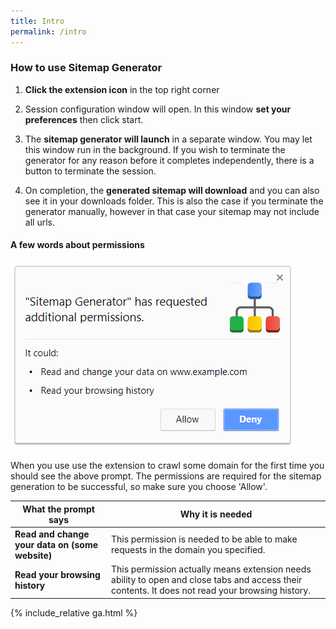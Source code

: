 ```yaml
---
title: Intro
permalink: /intro
---
```



### How to use Sitemap Generator


1. **Click the extension icon** in the top right corner

2. Session configuration window will open. In this window **set your preferences** then click start.

3. The **sitemap generator will launch** in a separate window. You may let this window run in the background. If you wish to terminate the generator for any reason before it completes independently, there is a button to terminate the session.

4. On completion, the **generated sitemap will download** and you can also see it in your downloads folder. This is also the case if you terminate the generator manually, however in that case your sitemap may not include all urls.

#### A few words about permissions

<img src="docs/prompt.png" alt="permissions" />

When you use use the extension to crawl some domain for the first time you should see the above prompt. The permissions are required for the sitemap generation to be successful, so make sure you choose 'Allow'.

What the prompt says | Why it is needed
 --- | --- 
**Read and change your data on (some website)** | This permission is needed to be able to make requests in the domain you specified. 
**Read your browsing history** |  This permission actually means extension needs ability to open and close tabs and access their contents. It does not read your browsing history.


{% include_relative ga.html %}
